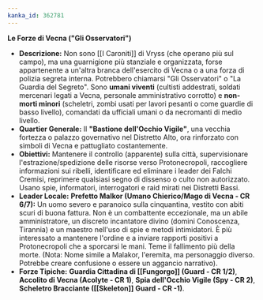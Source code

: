 ```yaml
---
kanka_id: 362781
---
```


**Le Forze di Vecna ("Gli Osservatori")**

  

* **Descrizione:**
  Non sono [[I Caroniti]] di Vryss (che operano più sul campo), ma una
  guarnigione più stanziale e organizzata, forse appartenente a un'altra
  branca dell'esercito di Vecna o a una forza di polizia segreta interna.
  Potrebbero chiamarsi "Gli Osservatori" o "La Guardia del Segreto". Sono **umani viventi** (cultisti addestrati, soldati mercenari legati a Vecna, personale amministrativo corrotto) e **non-morti minori**
  (scheletri, zombi usati per lavori pesanti o come guardie di basso
  livello), comandati da ufficiali umani o da necromanti di medio livello.
* **Quartier Generale:** Il **"Bastione dell'Occhio Vigile"**,
  una vecchia fortezza o palazzo governativo nel Distretto Alto, ora
  rinforzato con simboli di Vecna e pattugliato costantemente.
* **Obiettivi:**
  Mantenere il controllo (apparente) sulla città, supervisionare
  l'estrazione/spedizione delle risorse verso Protonecropoli, raccogliere
  informazioni sui ribelli, identificare ed eliminare i leader dei Falchi
  Cremisi, reprimere qualsiasi segno di dissenso o culto non autorizzato.
  Usano spie, informatori, interrogatori e raid mirati nei Distretti
  Bassi.
* **Leader Locale:** **Prefetto Malkor (Umano Chierico/Mago di Vecna - CR 6/7):**
  Un uomo severo e paranoico sulla cinquantina, vestito con abiti scuri
  di buona fattura. Non è un combattente eccezionale, ma un abile
  amministratore, un discreto incantatore divino (domini Conoscenza,
  Tirannia) e un maestro nell'uso di spie e metodi intimidatori. È più
  interessato a mantenere l'ordine e a inviare rapporti positivi a
  Protonecropoli che a sporcarsi le mani. Teme il fallimento più della
  morte. (Nota: Nome simile a Malakor, l'eremita, ma personaggio diverso. Potrebbe creare confusione o essere un aggancio narrativo).
* **Forze Tipiche:** **Guardia Cittadina di [[Fungorgo]] (Guard - CR 1/2)**, **Accolito di Vecna (Acolyte - CR 1)**, **Spia dell'Occhio Vigile (Spy - CR 2)**, **Scheletro Bracciante ([[Skeleton]] Guard - CR -1)**.

  